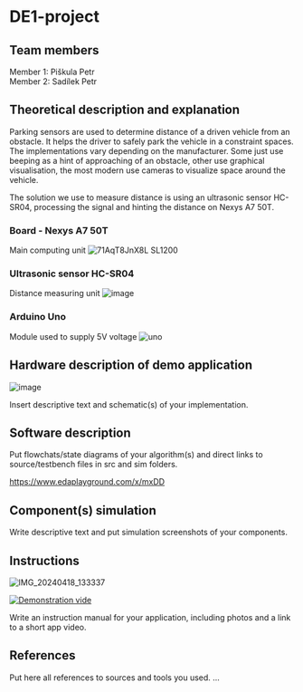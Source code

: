 # DE1-project
## Team members
Member 1: Piškula Petr <br>
Member 2: Sadílek Petr <br>


## Theoretical description and explanation
Parking sensors are used to determine distance of a driven vehicle from an obstacle. It helps the driver to safely park the vehicle in a constraint spaces. The implementations vary depending on the manufacturer. Some just use beeping as a hint of approaching of an obstacle, other use graphical visualisation, the most modern use cameras to visualize space around the vehicle.

The solution we use to measure distance is using an ultrasonic sensor HC-SR04, processing the signal and hinting the distance on Nexys A7 50T. <br>
### Board - Nexys A7 50T <br>
Main computing unit
![71AqT8JnX8L _SL1200_](https://github.com/404Sada/DE1-project/assets/165081418/67521a6f-28e0-482c-bca0-f23695782674)

### Ultrasonic sensor HC-SR04 <br>
Distance measuring unit
![image](https://github.com/404Sada/DE1-project/assets/165081418/ecc7565a-74bc-4a62-b3e5-02c0126ec0f5)

### Arduino Uno <br>
Module used to supply 5V voltage
![uno](https://github.com/404Sada/DE1-project/assets/165081418/145b6cf9-d443-4fd2-a091-32dee3a8dc93)



## Hardware description of demo application
![image](https://github.com/404Sada/DE1-project/assets/165081418/bc8e02c2-bf69-4fb2-ab2c-92fd278ee579)

Insert descriptive text and schematic(s) of your implementation.

## Software description
Put flowchats/state diagrams of your algorithm(s) and direct links to source/testbench files in src and sim folders.

https://www.edaplayground.com/x/mxDD

## Component(s) simulation

Write descriptive text and put simulation screenshots of your components.

## Instructions
![IMG_20240418_133337](https://github.com/404Sada/DE1-project/assets/165081418/ba82e8d2-199a-4d60-abba-9fb0b2f06111)

[![Demonstration vide](https://img.youtube.com/vi/YOUTUBE_VIDEO_ID_HERE/0.jpg)](https://www.youtube.com/watch?v=Bn0FmMMkb_M)

Write an instruction manual for your application, including photos and a link to a short app video.

## References
Put here all references to sources and tools you used.
...
